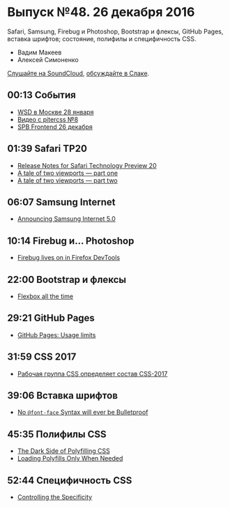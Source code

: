 # Выпуск №48. 26 декабря 2016

Safari, Samsung, Firebug и Photoshop, Bootstrap и флексы, GitHub Pages, вставка шрифтов; состояние, полифилы и специфичность CSS.

- Вадим Макеев
- Алексей Симоненко

[Слушайте на SoundCloud](https://soundcloud.com/web-standards/episode-48), [обсуждайте в Слаке](https://web-standards.slack.com/messages/podcast/).

## 00:13 События

- [WSD в Москве 28 января](https://wsd.events/2017/01/28/)
- [Видео с pitercss №8](https://youtu.be/6YyUCKAZ23c)
- [SPB Frontend 26 декабря](https://vk.com/spb_frontend_meetup_161226)

## 01:39 Safari TP20

- [Release Notes for Safari Technology Preview 20](https://webkit.org/blog/7120/release-notes-for-safari-technology-preview-20/)
- [A tale of two viewports — part one](http://www.quirksmode.org/mobile/viewports.html)
- [A tale of two viewports — part two](http://www.quirksmode.org/mobile/viewports2.html)

## 06:07 Samsung Internet

- [Announcing Samsung Internet 5.0](https://medium.com/p/1ac2bfc14b78)

## 10:14 Firebug и… Photoshop

- [Firebug lives on in Firefox DevTools](https://hacks.mozilla.org/2016/12/firebug-lives-on-in-firefox-devtools/)

## 22:00 Bootstrap и флексы

- [Flexbox all the time](https://github.com/twbs/bootstrap/pull/21389)

## 29:21 GitHub Pages

- [GitHub Pages: Usage limits](https://help.github.com/articles/what-is-github-pages/#usage-limits)

## 31:59 CSS 2017

- [Рабочая группа CSS определяет состав CSS-2017](http://css-live.ru/vecssti-s-polej/rabochaya-gruppa-css-opredelyaet-sostav-budushhego-css-2017.html)

## 39:06 Вставка шрифтов

- [No `@font-face` Syntax will ever be Bulletproof](http://calendar.perfplanet.com/2016/no-font-face-bulletproof-syntax/)

## 45:35 Полифилы CSS

- [The Dark Side of Polyfilling CSS](https://philipwalton.com/articles/the-dark-side-of-polyfilling-css/)
- [Loading Polyfills Only When Needed](https://philipwalton.com/articles/loading-polyfills-only-when-needed/)

## 52:44 Специфичность CSS

- [Controlling the Specificity](http://kizu.ru/en/fun/controlling-the-specificity/)
